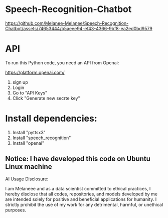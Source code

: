 # Speech-Recognition-Chatbot

https://github.com/Melanee-Melanee/Speech-Recognition-Chatbot/assets/74653444/b5aeee94-ef43-4366-9bf8-ea2ed0bd9579


# API

To run this Python code, you need an API from Openai: 

https://platform.openai.com/

1. sign up
2. Login
3. Go to "API Keys"
4. Click "Generate new secrte key"



  # Install dependencies: 
  1. Install "pyttsx3"
  2. Install "speech_recognition"
  3. Install "openai"

## Notice: I have developed this code on Ubuntu Linux machine 



AI Usage Disclosure:

I am Melaneee and as a data scientist committed to ethical practices, I hereby disclose that all codes, repositories, and models developed by me are intended solely for positive and beneficial applications for humanity. I strictly prohibit the use of my work for any detrimental, harmful, or unethical purposes.
